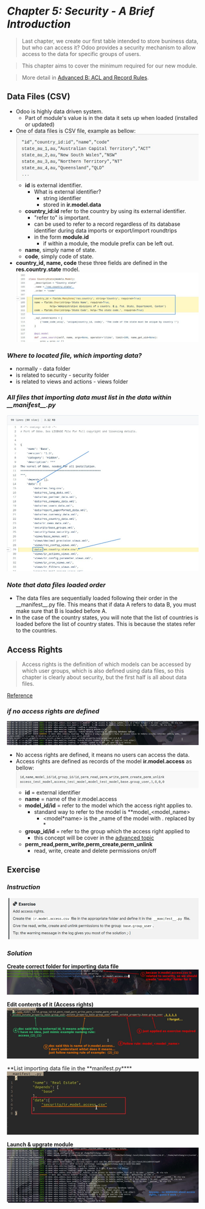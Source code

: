 # **_Chapter 5: Security - A Brief Introduction_**

> Last chapter, we create our first table intended to store buniness data, but who can access it? Odoo provides a security mechanism to allow access to the data for specific groups of users.

> This chapter aims to cover the minimum required for our new module.

> More detail in [Advanced B: ACL and Record Rules](https://www.odoo.com/documentation/16.0/developer/howtos/rdtraining/B_acl_irrules.html#howto-rdtraining-b-acl-irrules).

## **Data Files (CSV)**

- Odoo is highly data driven system.
  - Part of module's value is in the data it sets up when loaded (installed or updated)
- One of data files is CSV file, example as bellow:
  ![Alt example of data file(csv) list of contry states](pic/01.jpg)
  - **id** is external identifier.
    - What is external identifier?
      - string identifier
      - stored in **ir.model.data**
  - **country_id:id** refer to the country by using its external identifier.
    - "refer to" is important.
    - can be used to refer to a record regardless of its database identifier during data imports or export/import roundtrips
    - in the form **module.id**
      - if within a module, the module prefix can be left out.
  - **name**, simply name of state.
  - **code**, simply code of state.
- **country_id, name, code** these three fields are defined in the **res.country.state** model.
  ![Alt](pic/03.jpg)

### _Where to located file, which importing data?_

- normally - data folder
- is related to security - security folder
- is related to views and actions - views folder

### _All files that importing data must list in the **data** within \_\_manifest\_\_.py_

![Alt](pic/04.jpg)

### _Note that data files loaded order_

- The data files are sequentially loaded following their order in the \_\_manifest\_\_.py file. This means that if data A refers to data B, you must make sure that B is loaded before A.
- In the case of the country states, you will note that the list of countries is loaded before the list of country states. This is because the states refer to the countries.

## **Access Rights**

> Access rights is the definition of which models can be accessed by which user groups, which is also defined using data files, so this chapter is clearly about security, but the first half is all about data files.

[Reference](https://www.odoo.com/documentation/16.0/developer/reference/backend/security.html#reference-security-acl)

### _if no access rights are defined_

![Alt](pic/05.jpg)

- No access rights are defined, it means no users can access the data.
- Access rights are defined as records of the model **ir.model.access** as bellow:
  ![Alt](pic/06.jpg)
  - **id** = external identifier
  - **name** = name of the ir.model.access
  - **model_id/id** = refer to the model which the access right applies to.
    - standard way to refer to the model is \*\*model\_<model_name>
      - <model*name> is the \_name of the model with . replaced by *
  - **group_id/id** = refer to the group which the access right applied to
    - this concept will be cover in the [advanced topic](https://www.odoo.com/documentation/16.0/developer/howtos/rdtraining/N_security.html#howto-rdtraining-n-security)
  - **perm_read,perm_write,perm_create,perm_unlink**
    - read, write, create and delete permissions on/off

## **Exercise**

### _Instruction_

![Alt exercise: create ir.model.access.csv](pic/02.jpg)

### _Solution_

**Create correct folder for importing data file**
![Alt create folder for importing data file](pic/07.jpg)

**Edit contents of it (Access rights)**
![Alt edit contents of it (its about access rights)](pic/08.jpg)

**List importing data file in the **manifest.py\*\*\*\*
![Alt list it in the manifest](pic/10.jpg)

**Launch & upgrate module**
![Alt launch & upgrate module](pic/09.jpg)
